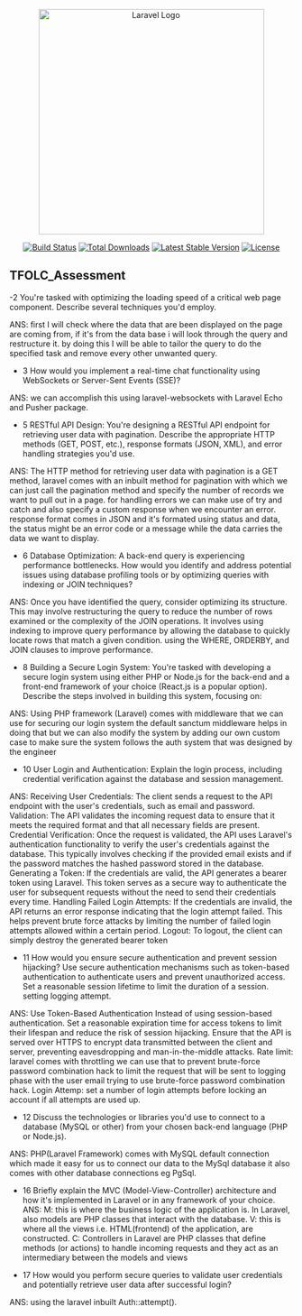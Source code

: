 <p align="center"><a href="https://laravel.com" target="_blank"><img src="https://raw.githubusercontent.com/laravel/art/master/logo-lockup/5%20SVG/2%20CMYK/1%20Full%20Color/laravel-logolockup-cmyk-red.svg" width="400" alt="Laravel Logo"></a></p>

<p align="center">
<a href="https://github.com/laravel/framework/actions"><img src="https://github.com/laravel/framework/workflows/tests/badge.svg" alt="Build Status"></a>
<a href="https://packagist.org/packages/laravel/framework"><img src="https://img.shields.io/packagist/dt/laravel/framework" alt="Total Downloads"></a>
<a href="https://packagist.org/packages/laravel/framework"><img src="https://img.shields.io/packagist/v/laravel/framework" alt="Latest Stable Version"></a>
<a href="https://packagist.org/packages/laravel/framework"><img src="https://img.shields.io/packagist/l/laravel/framework" alt="License"></a>
</p>

## TFOLC_Assessment

-2 You're tasked with optimizing the loading speed of a critical web page component.
Describe several techniques you'd employ.

ANS: first I will check where the data that are been displayed on the page are coming from, if it's from the data base i will look through the query and restructure it. by doing this I will be able to tailor the query to do the specified task and remove every other unwanted query. 

- 3 How would you implement a real-time chat functionality using WebSockets or
Server-Sent Events (SSE)?

ANS: we can accomplish this using laravel-websockets with Laravel Echo and Pusher package. 

- 5 RESTful API Design: You're designing a RESTful API endpoint for retrieving user
data with pagination. Describe the appropriate HTTP methods (GET, POST, etc.),
response formats (JSON, XML), and error handling strategies you'd use.

ANS: The HTTP method for retrieving user data with pagination is a GET method, laravel comes with an inbuilt method for pagination with which we can just call the pagination method and specify the number of records we want to pull out in a page. for handling errors we can make use of try and catch and also specify a custom response when we encounter an error. response format comes in JSON and it's formated using status and data, the status might be an error code or a message while the data carries the data we want to display.

- 6 Database Optimization: A back-end query is experiencing performance bottlenecks.
How would you identify and address potential issues using database profiling tools or
by optimizing queries with indexing or JOIN techniques?

ANS: Once you have identified the query, consider optimizing its structure. This may involve restructuring the query to reduce the number of rows examined or the complexity of the JOIN operations.
It involves using indexing to improve query performance by allowing the database to quickly locate rows that match a given condition. using the WHERE, ORDERBY, and JOIN clauses to improve performance.

- 8 Building a Secure Login System:
You're tasked with developing a secure login system using either PHP or Node.js for
the back-end and a front-end framework of your choice (React.js is a popular option).
Describe the steps involved in building this system, focusing on:

ANS: Using PHP framework (Laravel) comes with middleware that we can use for securing our login system the default sanctum middleware helps in doing that but we can also modify the system by adding our own custom case to make sure the system follows the auth system that was designed by the engineer 


- 10 User Login and Authentication: Explain the login process, including credential
verification against the database and session management.

ANS: Receiving User Credentials: The client sends a request to the API endpoint with the user's credentials, such as email and password.
Validation: The API validates the incoming request data to ensure that it meets the required format and that all necessary fields are present.
Credential Verification: Once the request is validated, the API uses Laravel's authentication functionality to verify the user's credentials against the database. This typically involves checking if the provided email exists and if the password matches the hashed password stored in the database.
Generating a Token: If the credentials are valid, the API generates a bearer token using Laravel. This token serves as a secure way to authenticate the user for subsequent requests without the need to send their credentials every time.
Handling Failed Login Attempts: If the credentials are invalid, the API returns an error response indicating that the login attempt failed. This helps prevent brute force attacks by limiting the number of failed login attempts allowed within a certain period.
Logout: To logout, the client can simply destroy the generated bearer token 

- 11 How would you ensure secure authentication and prevent session hijacking?
  Use secure authentication mechanisms such as token-based authentication to authenticate users and prevent unauthorized access.
  Set a reasonable session lifetime to limit the duration of a session.
  setting logging attempt.
  
ANS: Use Token-Based Authentication Instead of using session-based authentication.
Set a reasonable expiration time for access tokens to limit their lifespan and reduce the risk of session hijacking.
Ensure that the API is served over HTTPS to encrypt data transmitted between the client and server, preventing eavesdropping and man-in-the-middle attacks.
Rate limit: laravel comes with throttling we can use that to prevent brute-force password combination hack to limit the request that will be sent to logging phase with the user email trying to use brute-force password combination hack.
Login Attemp: set a number of login attempts before locking an account if all attempts are used up.

- 12 Discuss the technologies or libraries you'd use to connect to a database (MySQL or
other) from your chosen back-end language (PHP or Node.js).

ANS: PHP(Laravel Framework) comes with MySQL default connection which made it easy for us to connect our data to the MySql database it also comes with other database connections eg PgSql. 

- 16 Briefly explain the MVC (Model-View-Controller) architecture and how it's
implemented in Laravel or in any framework of your choice.
ANS: M: this is where the business logic of the application is. In Laravel, also models are PHP classes that interact with the database.
V: this is where all the views i.e. HTML(frontend) of the application, are constructed.
C: Controllers in Laravel are PHP classes that define methods (or actions) to handle incoming requests and they act as an intermediary between the models and views

- 17 How would you perform secure queries to validate user credentials and
potentially retrieve user data after successful login?

ANS: using the laravel inbuilt Auth::attempt(). 
